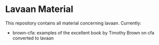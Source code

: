 # Lavaan Material

This repository contains all material concerning lavaan. Currently:

- brown-cfa: examples of the excellent book by Timothy Brown on cfa converted to lavaan
